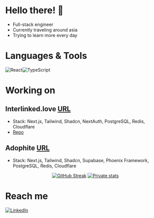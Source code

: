 
# Hello there! :raised_hands:

* Full-stack engineer
* Currently traveling around asia
* Trying to learn more every day


# Languages & Tools
![React](https://img.shields.io/badge/react-%2320232a.svg?style=for-the-badge&logo=react&logoColor=%2361DAFB)![TypeScript](https://img.shields.io/badge/typescript-%23007ACC.svg?style=for-the-badge&logo=typescript&logoColor=white)  


# Working on
 ## Interlinked.love [URL](https://www.interlinked.so)
 - Stack: Next.js, Tailwind, Shadcn, NextAuth, PostgreSQL, Redis, Cloudflare
 - [Repo](https://github.com/nirzhuk/interlinked)
 ## Adophite [URL](https://www.adophite.com)
 - Stack: Next.js, Tailwind, Shadcn, Supabase, Phoenix Framework, PostgreSQL, Redis, Cloudflare
 

<p align="center">
  <a height="50%" width="auto" href="https://git.io/streak-stats"><img src="https://streak-stats.demolab.com?user=Nirzhuk&theme=prussian&background=EBEBEB00" alt="GitHub Streak" /></a>
  <a height="50%" width="auto" href="https://github-readme-stats-private-nirzhuk.vercel.app/api?username=nirzhuk&show_icons=true&theme=transparent&theme=tokyonight&count_private=true&background=FFFFFF00"><img src="https://github-readme-stats-private-nirzhuk.vercel.app/api?username=nirzhuk&show_icons=true&theme=tokyonight&theme=darcula&hide_border=true&background=FFFFFF00" alt="Private stats" /></a>
</p>




# Reach me
[![LinkedIn](https://img.shields.io/badge/linkedin-%230077B5.svg?style=for-the-badge&logo=linkedin&logoColor=white)](https://www.linkedin.com/in/joan-rafael-serrano-perez/)
